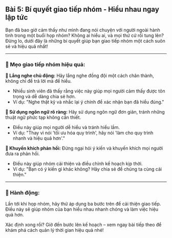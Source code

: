 ## Bài 5: Bí quyết giao tiếp nhóm - Hiểu nhau ngay lập tức

Bạn đã bao giờ cảm thấy như mình đang nói chuyện với người ngoài hành tinh trong một buổi họp nhóm? Không ai hiểu ai, và mọi thứ cứ rối tung lên? Đừng lo, dưới đây là những bí quyết giúp bạn giao tiếp nhóm một cách suôn sẻ và hiệu quả nhất!

---

### 📌 Mẹo giao tiếp nhóm hiệu quả:

**🔹 Lắng nghe chủ động:**
Hãy lắng nghe đồng đội một cách chân thành, không chỉ để trả lời mà để hiểu.  
- Nhiều sinh viên đã thấy rằng việc này giúp mọi người cảm thấy được tôn trọng và dễ dàng chia sẻ hơn.  
- Ví dụ: "Nghe thật kỹ và nhắc lại ý chính để xác nhận bạn đã hiểu đúng."

**🔹 Sử dụng ngôn ngữ rõ ràng:**
Hãy sử dụng ngôn ngữ đơn giản, tránh những thuật ngữ phức tạp không cần thiết.  
- Điều này giúp mọi người dễ hiểu và tránh hiểu lầm.  
- Ví dụ: "Thay vì nói 'tối ưu hóa quy trình', hãy nói 'làm cho quy trình nhanh và hiệu quả hơn'."

**🔹 Khuyến khích phản hồi:**
Đừng ngại hỏi ý kiến và khuyến khích mọi người đưa ra phản hồi.  
- Điều này giúp nhóm cải thiện và điều chỉnh kế hoạch kịp thời.  
- Ví dụ: "Bạn có ý kiến gì khác không? Hãy chia sẻ để chúng ta cùng cải thiện."

---

### 🚀 Hành động:

Lần tới khi họp nhóm, hãy thử áp dụng ba bước trên để cải thiện giao tiếp.  
Điều này sẽ giúp nhóm của bạn hiểu nhau nhanh chóng và làm việc hiệu quả hơn.

Xác định xong rồi? Giờ đến bước lên kế hoạch – xem ngay bài tiếp theo để khám phá cách quản lý thời gian hiệu quả nhé!